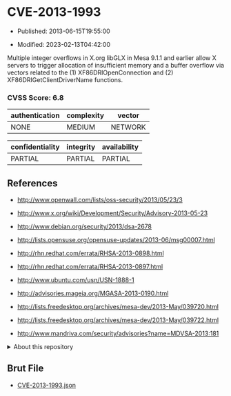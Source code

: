 # CVE-2013-1993

- Published: 2013-06-15T19:55:00

- Modified: 2023-02-13T04:42:00

Multiple integer overflows in X.org libGLX in Mesa 9.1.1 and earlier allow X servers to trigger allocation of insufficient memory and a buffer overflow via vectors related to the (1) XF86DRIOpenConnection and (2) XF86DRIGetClientDriverName functions.

### CVSS Score: **6.8**

| authentication | complexity | vector |
| --- | --- | --- |
| NONE | MEDIUM | NETWORK |

| confidentiality | integrity | availability |
| --- | --- | --- |
| PARTIAL | PARTIAL | PARTIAL |

## References

* http://www.openwall.com/lists/oss-security/2013/05/23/3

* http://www.x.org/wiki/Development/Security/Advisory-2013-05-23

* http://www.debian.org/security/2013/dsa-2678

* http://lists.opensuse.org/opensuse-updates/2013-06/msg00007.html

* http://rhn.redhat.com/errata/RHSA-2013-0898.html

* http://rhn.redhat.com/errata/RHSA-2013-0897.html

* http://www.ubuntu.com/usn/USN-1888-1

* http://advisories.mageia.org/MGASA-2013-0190.html

* http://lists.freedesktop.org/archives/mesa-dev/2013-May/039720.html

* http://lists.freedesktop.org/archives/mesa-dev/2013-May/039722.html

* http://www.mandriva.com/security/advisories?name=MDVSA-2013:181

<details>
<summary>About this repository</summary> 

  This repository is part of the project [Live Hack CVE](https://github.com/Live-Hack-CVE). Main website can be found [www.live-hack.org](https://www.live-hack.org) 
  
  Made by [Sn0wAlice](https://github.com/Sn0wAlice) for the people that care about security and need to have a feed of the latest CVEs. Hope you enjoy it, don't forget to star the repo and follow me on [Twitter](https://twitter.com/Sn0wAlice) and [Github](https://github.com/Sn0wAlice). And that is my [personnal website](https://www.alice-snow.me/)

  - [Home Page](https://github.com/Live-Hack-CVE)
  - [Framework](https://github.com/Live-Hack-CVE/cve-framework)
  - [CVE database](https://github.com/Live-Hack-CVE/full_database)
  - [Changelog](https://github.com/Live-Hack-CVE/Changelog)
</details>

## Brut File

* [CVE-2013-1993.json](https://raw.githubusercontent.com/Live-Hack-CVE/full_database/main/cves/2013/CVE-2013-1993.json)

